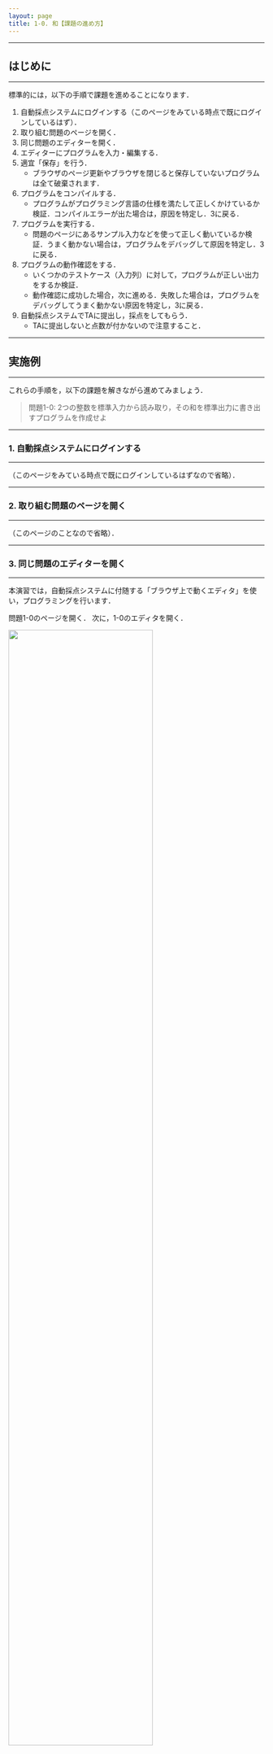 ```yaml
---
layout: page
title: 1-0. 和【課題の進め方】
---
```


---
## はじめに
---

標準的には，以下の手順で課題を進めることになります．

1. 自動採点システムにログインする（このページをみている時点で既にログインしているはず）．
2. 取り組む問題のページを開く．
3. 同じ問題のエディターを開く．
4. エディターにプログラムを入力・編集する．
5. 適宜「保存」を行う．
   * ブラウザのページ更新やブラウザを閉じると保存していないプログラムは全て破棄されます．
6. プログラムをコンパイルする．
   * プログラムがプログラミング言語の仕様を満たして正しくかけているか検証．コンパイルエラーが出た場合は，原因を特定し．3に戻る．
7. プログラムを実行する．
   * 問題のページにあるサンプル入力などを使って正しく動いているか検証．うまく動かない場合は，プログラムをデバッグして原因を特定し．3に戻る． 
8. プログラムの動作確認をする．
   * いくつかのテストケース（入力列）に対して，プログラムが正しい出力をするか検証．
   * 動作確認に成功した場合，次に進める．失敗した場合は，プログラムをデバッグしてうまく動かない原因を特定し，3に戻る．
9. 自動採点システムでTAに提出し，採点をしてもらう．
   * TAに提出しないと点数が付かないので注意すること．

---
## 実施例
---

これらの手順を，以下の課題を解きながら進めてみましょう．

> 問題1-0: 2つの整数を標準入力から読み取り，その和を標準出力に書き出すプログラムを作成せよ


---
### 1. 自動採点システムにログインする
---
（このページをみている時点で既にログインしているはずなので省略）．

---
### 2. 取り組む問題のページを開く
---
（このページのことなので省略）．

---
### 3. 同じ問題のエディターを開く
---

本演習では，自動採点システムに付随する「ブラウザ上で動くエディタ」を使い，プログラミングを行います．

問題1-0のページを開く． 次に，1-0のエディタを開く．

<img src="p10-01.png" width="75%">

<br>

<br>

すると，以下のようなページが現れます．

<img src="p10-02.png" width="75%">  

---
### 4. エディターにプログラムを入力・編集する．
---

エディターページの黒い部分がエディターなので，以下のプログラムを入力してください．

- 実際の問題ではプログラムを自分で設計・実装することになります．

```
#include <stdio.h>

int main()
{
  int a, b;
  scanf("%d %d", &a, &b);
  printf("%d\n", a+b);
  return 0;
}
```
---
### 5. 適宜「保存」を行う
---

入力したソースコードを保存するために「保存」ボタンを押します．

<img src="p10-03.png" width="75%">

<br>

<br>

そうすると，保存履歴が追加されます．
履歴には最近のものから最大で100件表示されます．

<img src="p10-04.png" width="75%">

また，履歴のリンクをクリックすることで，いつでも保存した状態に戻ることができます．


---
### 6. プログラムをコンパイルする．
---

プログラムが完成したと思ったら，作成したプログラムをコンパイルします．
C言語のソースコードがコンピュータが実行できる形式（機械語）に翻訳されます．

通常は，ターミナルなどで以下のコマンドを入れます．ここで，`sum.c`はソースコードのファイル名となります．
```
$ gcc -Wall sum.c
```
プログラムが正しく書かれていれば，実際には，，実行ファイル`a.out`が作成されます．
- なお，`-Wall`はコンパイルエラーにはならないものの，ソースコードに問題がありそうな場合に警告を表示するためのオプションです．予期せぬバグを防止するために，このオプションは必ず付けることを推奨しています．

この演習では，全てサーバ側で処理するため，「保存 / コンパイル」ボタンをクリックします．
すると，内部的にコンパイルが行われ，正しければメッセージなし，なにか問題があれば，エラーメッセージが表示されます．

<img src="p10-05.png" width="75%">


---
### 7. プログラムを実行する．
---

コンパイルが正常に終了した場合，次に実際にプログラムを実行してみます．

本来は，`sum.c`から作成された`a.out`を実行するには，以下のコマンドを入力します．
```
$ ./a.out
```

この演習では，全てサーバ側で処理するため，「保存 / コンパイル / 実行」ボタンをクリックします．
すると，内部的にコンパイルとプログラムの実行が行われます．
このときに，「入力データ」に入れたものが，標準入力としてプログラムに渡されます．

<img src="p10-06.png" width="75%">

<br>

<br>

具体的に，上記のプログラムでは`scanf`関数により，標準入力（キーボード）からの入力待ちの状態になりますので，２つの整数を入力します．

例：`4 5`

「コンパイル/実行」ボタンを押すと実行結果が表示されます．

<img src="p10-07.png" width="75%">


実際に問題に取り組むときは，問題のページに書かれている実行例を入力し，期待通りの出力が得られることを確認してください．

上の例では，プログラムが正しく動作したので，デバッグは不要です．

---
### 8. プログラムの動作確認をする．
---

プログラムのコンパイル/実行が完了したら，動作確認に進みます．
エディターの下にある「動作確認」ボタンをクリックすると，内部で用意した入力と出力のセット（テストケース）に対して，プログラムの実行と出力の比較がされます．
全てのテストケースに正解した場合，動作確認成功となります．

<img src="p10-08.png" width="75%">

<br>

<br>

なお，このシステムは複数の受講生が同時に利用していますので，ボタンを押した順番に動作確認が行われます．
このため，ボタンを押した直後は「テスト中」と表示されます．
よほど混雑していない限り，評価はすぐに完了します．
動作確認に成功すると，次のような画面が表示されます．

<img src="p10-09.png" width="75%">

<br>

<br>

また黒いエディターの下には，実行結果が表示されています．

<img src="p10-10.png" width="75%">

`STDIN`は「標準入力から与えられた内容」，`STDOUT`は「標準出力からプログラムが出力した内容」，ここには表示されていませんが`STDERR`は「標準エラー出力から出力した内容」を表示しています．
この例では，`3 4`の入力に対してプログラムが`7`を返し，その出力が正しかったことを示しています．
失敗したと表示された場合は，失敗したテストケースが赤色で表示されますので，それに対してコンパイル/実行を行なうなどして，プログラムをデバッグしてください．

---
### 9. TAに動作確認に成功したことを報告し，採点をしてもらう．
---

動作確認に成功したら，TAに提出して採点してもらいます．仕様を満たさない場合は減点されるので，仕様をよく読んで，適宜プログラムを修正してから提出しましょう．
**TAに提出しないと，その問題で得られる点数はゼロです．**

<img src="p10-11.png" width="75%">

<br>

<br>

TAに提出中はその問題の動作確認・提出はできません．TAの採点が完了するまで，次の問題に取り組むなどしていて下さい．

<img src="p10-12.png" width="75%">

<br>

<br>

自動採点システムのトップページを見ると，TAに提出した問題は「提出済（未採点）」という状態になっています．TAが採点した後は「採点済」という状態になります．

<img src="p10-13.png" width="75%">


---
## 分からないことがあったら
---

書籍を見ながらのプログラミング，インターネットでの検索，教員・TAへの相談，周りの人との相談，など，**すべて問題ありません．推奨します．**
ただし言うまでもなく剽窃（コピペ）は厳に謹んでください．
ただし，インターネットで検索する場合，**とくに日本語での検索結果（Wikipedia 含む）には間違いが含まれている可能性がより高い** ことに留意してください．一般に書籍の方が正確性が高く，また，記事を検索する場合は日本語記事よりも英語記事の方が正確である場合が多いです．たとえば[英語版Wikipeda](https://en.wikipedia.org/)の計算機科学関連の記事や，[Stack Overflow](http://stackoverflow.com/)で票をたくさんもらっている回答はかなり正確だと思ってもらって結構です．

また，各問題には「ヒント」の欄を設け，簡単なコメント・参考図書の該当章・参考URLなどを示しています．
「林」「倉」「高橋」などはそれぞれ参考図書を著者名で表します．
この欄に挙がっているキーワードを眺めるだけでも問題を解く際の大きなヒントとなるでしょう．

言語の仕様については以下のサイトや書籍も有益です．

- [JM Project (Japanese)](https://linuxjm.osdn.jp/index.html) （日本語，検索窓から関数名などで検索できる）
- [C reference - cppreference.com](http://en.cppreference.com/w/c) （英語）
- Samuel P. Harbison III and Guy L. Steele Jr.：『Cリファレンスマニュアル』，エスアイビーアクセス，2015．

